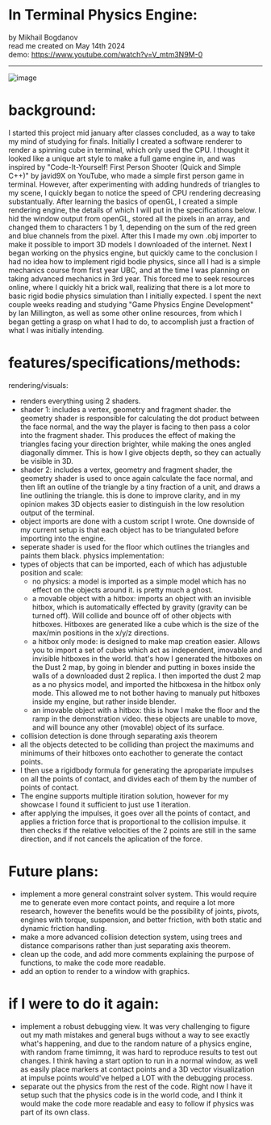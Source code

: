 # In Terminal Physics Engine:  

by Mikhail Bogdanov       
read me created on May 14th 2024  
demo: https://www.youtube.com/watch?v=V_mtm3N9M-0   


---  

![image](https://github.com/mishaBogdanov/physicsEngine/assets/78181954/af5b7e19-1d15-4105-a1eb-1bf6d7164146)
# background:
I started this project mid january after classes concluded, as a way to take my mind of studying for finals. Initially I created a software renderer to render a spinning cube in terminal, which only used the CPU. I thought it looked like a unique art style to make a full game engine in, and was inspired by "Code-It-Yourself! First Person Shooter (Quick and Simple C++)" by javid9X on YouTube, who made a simple first person game in terminal. However, after experimenting with adding hundreds of triangles to my scene, I quickly began to notice the speed of CPU rendering decreasing substantually. After learning the basics of openGL, I created a simple rendering engine, the details of which I will put in the specifications below. I hid the window output from openGL, stored all the pixels in an array, and changed them to characters 1 by 1, depending on the sum of the red green and blue channels from the pixel. After this I made my own .obj importer to make it possible to import 3D models I downloaded of the internet. Next I began working on the physics engine, but quickly came to the conclusion I had no idea how to implement rigid bodie physics, since all I had is a simple mechanics course from first year UBC, and at the time I was planning on taking advanced mechanics in 3rd year. This forced me to seek resources online, where I quickly hit a brick wall, realizing that there is a lot more to basic rigid bodie physics simulation than I initially expected. I spent the next couple weeks reading and studying "Game Physics Engine Development" by Ian Millington, as well as some other online resources, from which I began getting a grasp on what I had to do, to accomplish just a fraction of what I was initially intending.

# features/specifications/methods:
rendering/visuals:  
- renders everything using 2 shaders.
- shader 1: includes a vertex, geometry and fragment shader. the geometry shader is responsible for calculating the dot product between the face normal, and the way the player is facing to then pass a color into the fragment shader. This produces the effect of making the triangles facing your direction brighter, while making the ones angled diagonally dimmer. This is how I give objects depth, so they can actually be visible in 3D.
- shader 2: includes a vertex, geometry and fragment shader, the geometry shader is used to once again calculate the face normal, and then lift an outline of the triangle by a tiny fraction of a unit, and draws a line outlining the triangle. this is done to improve clarity, and in my opinion makes 3D objects easier to distinguish in the low resolution output of the terminal.
- object imports are done with a custom script I wrote. One downside of my current setup is that each object has to be triangulated before importing into the engine.
- seperate shader is used for the floor which outlines the triangles and paints them black.
physics implementation:
- types of objects that can be imported, each of which has adjustuble position and scale:
  - no physics: a model is imported as a simple model which has no effect on the objects around it. is pretty much a ghost.
  - a movable object with a hitbox: imports an object with an invisible hitbox, which is automatically effected by gravity (gravity can be turned off). Will collide and bounce off of other objects with hitboxes. Hitboxes are generated like a cube which is the size of the max/min positions in the x/y/z directions.
  - a hitbox only mode: is designed to make map creation easier. Allows you to import a set of cubes which act as independent, imovable and invisible hitboxes in the world. that's how I generated the hitboxes on the Dust 2 map, by going in blender and putting in boxes inside the walls of a downloaded dust 2 replica. I then imported the dust 2 map as a no physics model, and imported the hitboxesa in the hitbox only mode. This allowed me to not bother having to manualy put hitboxes inside my engine, but rather inside blender.
  - an imovable object with a hitbox: this is how I make the floor and the ramp in the demonstration video. these objects are unable to move, and will bounce any other (movable) object of its surface.
- collision detection is done through separating axis theorem
- all the objects detected to be colliding than project the maximums and minimums of their hitboxes onto eachother to generate the contact points.
- I then use a rigidbody formula for generating the apropariate impulses on all the points of contact, and divides each of them by the number of points of contact.
- The engine supports multiple itiration solution, however for my showcase I found it sufficient to just use 1 iteration.
- after applying the impulses, it goes over all the points of contact, and applies a friction force that is proportional to the collision impulse. it then checks if the relative velocities of the 2 points are still in the same direction, and if not cancels the aplication of the force.

# Future plans:
- implement a more general constraint solver system. This would require me to generate even more contact points, and require a lot more research, however the benefits would be the possibility of joints, pivots, engines with torque, suspension, and better friction, with both static and dynamic friction handling.
- make a more advanced collision detection system, using trees and distance comparisons rather than just separating axis theorem.
- clean up the code, and add more comments explaining the purpose of functions, to make the code more readable.
- add an option to render to a window with graphics.


# if I were to do it again:
- implement a robust debugging view. It was very challenging to figure out my math mistakes and general bugs without a way to see exactly what's happening, and due to the random nature of a physics engine, with random frame timimng, it was hard to reproduce results to test out changes. I think having a start option to run in a normal window, as well as easily place markers at contact points and a 3D vector visualization at impulse points would've helped a LOT with the debugging process.
- separate out the physics from the rest of the code. Right now I have it setup such that the physics code is in the world code, and I think it would make the code more readable and easy to follow if physics was part of its own class. 


